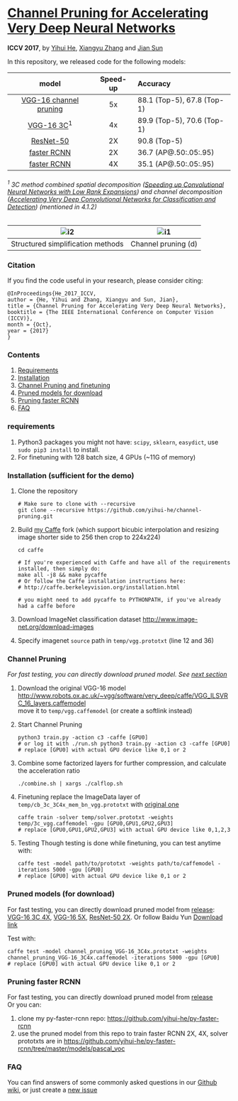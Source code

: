 # [Channel Pruning for Accelerating Very Deep Neural Networks](https://arxiv.org/abs/1707.06168)
**ICCV 2017**, by [Yihui He](http://yihui-he.github.io/), [Xiangyu Zhang](https://scholar.google.com/citations?user=yuB-cfoAAAAJ&hl=en&oi=ao) and [Jian Sun](http://jiansun.org/)

In this repository, we released code for the following models:

model | Speed-up | Accuracy
:-------------------------:|:-------------------------:|:-------------------------
[VGG-16 channel pruning](#pruned-models-for-download) |5x            |  88.1 (Top-5), 67.8 (Top-1)
[VGG-16 3C](#pruned-models-for-download)<sup>1</sup>   |4x            |  89.9 (Top-5), 70.6 (Top-1)
[ResNet-50](#pruned-models-for-download) |2X |90.8 (Top-5) 
[faster RCNN](#pruning-faster-rcnn)|  2X | 36.7 (AP@.50:.05:.95)
[faster RCNN](#pruning-faster-rcnn)|  4X | 35.1 (AP@.50:.05:.95)

###### <sup>1</sup> 3C method combined spatial decomposition ([Speeding up Convolutional Neural Networks with Low Rank Expansions](https://arxiv.org/abs/1405.3866)) and channel decomposition ([Accelerating Very Deep Convolutional Networks for Classification and Detection](https://arxiv.org/abs/1505.06798)) (mentioned in 4.1.2) 



![i2](http://yihui-he.github.io/assets_files/structure-1.png) | ![i1](http://yihui-he.github.io/assets_files/ill-1.png)
:-------------------------:|:-------------------------:
Structured simplification methods             |  Channel pruning (d)

### Citation
If you find the code useful in your research, please consider citing:

    @InProceedings{He_2017_ICCV,
    author = {He, Yihui and Zhang, Xiangyu and Sun, Jian},
    title = {Channel Pruning for Accelerating Very Deep Neural Networks},
    booktitle = {The IEEE International Conference on Computer Vision (ICCV)},
    month = {Oct},
    year = {2017}
    }
    
### Contents
1. [Requirements](#requirements)
2. [Installation](#installation-sufficient-for-the-demo)
3. [Channel Pruning and finetuning](#channel-pruning)  
4. [Pruned models for download](#pruned-models-for-download)
5. [Pruning faster RCNN](#pruning-faster-rcnn)
6. [FAQ](#faq)

### requirements
1. Python3 packages you might not have: `scipy`, `sklearn`, `easydict`, use `sudo pip3 install` to install.
2. For finetuning with 128 batch size, 4 GPUs (~11G of memory)

### Installation (sufficient for the demo)
1. Clone the repository
    ```Shell
    # Make sure to clone with --recursive
    git clone --recursive https://github.com/yihui-he/channel-pruning.git
    ```
2. Build [my Caffe](https://github.com/yihui-he/caffe-pro) fork (which support bicubic interpolation and resizing image shorter side to 256 then crop to 224x224) 
    ```Shell
    cd caffe

    # If you're experienced with Caffe and have all of the requirements installed, then simply do:
    make all -j8 && make pycaffe
    # Or follow the Caffe installation instructions here:
    # http://caffe.berkeleyvision.org/installation.html

    # you might need to add pycaffe to PYTHONPATH, if you've already had a caffe before
    ```
    
3. Download ImageNet classification dataset
    http://www.image-net.org/download-images  
    
4. Specify imagenet `source` path in `temp/vgg.prototxt` (line 12 and 36)
    
### Channel Pruning  
*For fast testing, you can directly download pruned model. See [next section](#pruned-models-for-download)*
1. Download the original VGG-16 model
    http://www.robots.ox.ac.uk/~vgg/software/very_deep/caffe/VGG_ILSVRC_16_layers.caffemodel  
   move it to `temp/vgg.caffemodel` (or create a softlink instead)

2. Start Channel Pruning
    ```Shell
    python3 train.py -action c3 -caffe [GPU0]
    # or log it with ./run.sh python3 train.py -action c3 -caffe [GPU0]
    # replace [GPU0] with actual GPU device like 0,1 or 2
    ```
3. Combine some factorized layers for further compression, and calculate the acceleration ratio
    ```Shell
    ./combine.sh | xargs ./calflop.sh
    ```
    
4. Finetuning
    replace the ImageData layer of `temp/cb_3c_3C4x_mem_bn_vgg.prototxt` with [original one](https://github.com/yihui-he/channel-pruning/blob/master/temp/vgg.prototxt#L1-L49)
    ```Shell
    caffe train -solver temp/solver.prototxt -weights temp/3c_vgg.caffemodel -gpu [GPU0,GPU1,GPU2,GPU3]
    # replace [GPU0,GPU1,GPU2,GPU3] with actual GPU device like 0,1,2,3
    ```

5. Testing
    Though testing is done while finetuning, you can test anytime with:
    ```Shell
    caffe test -model path/to/prototxt -weights path/to/caffemodel -iterations 5000 -gpu [GPU0]
    # replace [GPU0] with actual GPU device like 0,1 or 2
    ```
### Pruned models (for download)
  For fast testing, you can directly download pruned model from [release](https://github.com/yihui-he/channel-pruning/releases): 
  [VGG-16 3C 4X](https://github.com/yihui-he/channel-pruning/releases/tag/VGG-16_3C4x), [VGG-16 5X](https://github.com/yihui-he/channel-pruning/releases/tag/channel_pruning_5x), [ResNet-50 2X](https://github.com/yihui-he/channel-pruning/releases/tag/ResNet-50-2X). Or follow Baidu Yun [Download link](https://pan.baidu.com/s/1c2evwTa)
  
  Test with:
  
  ```Shell
  caffe test -model channel_pruning_VGG-16_3C4x.prototxt -weights channel_pruning_VGG-16_3C4x.caffemodel -iterations 5000 -gpu [GPU0]
  # replace [GPU0] with actual GPU device like 0,1 or 2
  ```
### Pruning faster RCNN
For fast testing, you can directly download pruned model from [release](https://github.com/yihui-he/channel-pruning/releases/tag/faster-RCNN-2X4X)  
Or you can:
1. clone my py-faster-rcnn repo: https://github.com/yihui-he/py-faster-rcnn
2. use the pruned model from this repo to train faster RCNN 2X, 4X, solver prototxts are in https://github.com/yihui-he/py-faster-rcnn/tree/master/models/pascal_voc

### FAQ
You can find answers of some commonly asked questions in our [Github wiki](https://github.com/yihui-he/channel-pruning/wiki), or just create a [new issue](https://github.com/yihui-he/channel-pruning/issues/new)
